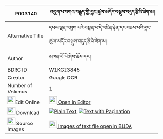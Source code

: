 |P003140|འབྲུག་པ་བཀའ་བརྒྱུད་ཀྱི་བྱུང་ཚུལ་མདོར་བསྡུས་བདུད་རྩིའི་ཟེག་མ། 
| --- | --- 
|Alternative Title |དཔལ་ལྡན་འབྲུག་པའི་བསྟན་པ་དེ་འཛིན་རྟེན་དང་བཅས་པའི་བྱུང་ཚུལ་མདོར་བསྡུས་བདུད་རྩིའི་ཟེག་མ།
|Author| མཁན་པོ་ཡེ་ཤེས་ཆོས་དར།
|BDRC ID | W1KG23845
|Creator | Google OCR
|Number of Volumes| 1
|<img width="25" src="https://img.icons8.com/color/25/000000/edit-property.png">Edit Online| [<img width="25" src="https://avatars.githubusercontent.com/u/45091458?s=200&v=4"> Open in Editor](http://editor.openpecha.org/P003140)
|<img width="25" src="https://img.icons8.com/fluent/48/000000/download-2.png"/>  Download | [![](https://img.icons8.com/color/20/000000/txt.png)Plain Text](https://github.com/Openpecha/P003140/releases/download/v1/drukpa_ka_gyu_kyi_jungtsul_dor_plain_P003140.zip), [![](https://img.icons8.com/color/20/000000/txt.png)Text with Pagination](https://github.com/Openpecha/P003140/releases/download/v1/drukpa_ka_gyu_kyi_jungtsul_dor_pages_P003140.zip)
|<img width="25" src="https://img.icons8.com/plasticine/100/000000/pictures-folder.png"/>  Source Images | [<img width="25" src="https://library.bdrc.io/icons/BUDA-small.svg"> Images of text file open in BUDA](https://library.bdrc.io/show/bdr:W1KG23845)